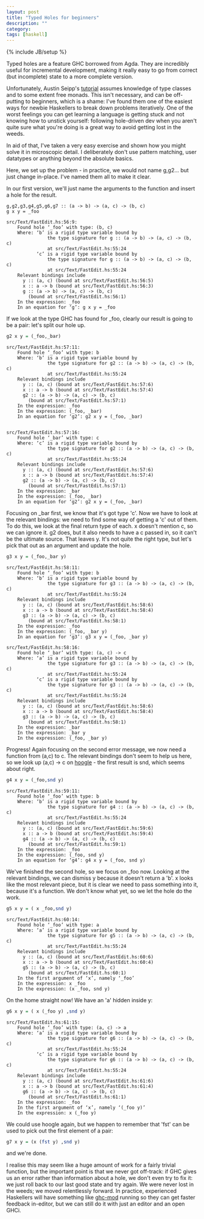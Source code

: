 ```yaml
---
layout: post
title: "Typed Holes for beginners"
description: ""
category:
tags: [haskell]
---
```

{% include JB/setup %}

Typed holes are a feature GHC borrowed from Agda.
They are incredibly useful for incremental development, making it
really easy to go from correct (but incomplete) state to a more
complete version.

Unfortunately, Austin Seipp's
[tutorial](https://wiki.haskell.org/GHC/Typed_holes) assumes knowledge
of type classes and to some extent free monads. This isn't necessary,
and can be off-putting to beginners, which is a shame: I've found them
one of the easiest ways for newbie Haskellers to break down problems
iteratively. One of the worst feelings you can get learning a language
is getting stuck and not knowing how to unstick yourself: following
hole-driven dev when you aren't quite sure what you're doing is a
great way to avoid getting lost in the weeds.

In aid of that, I've taken a very easy exercise and shown how you
might solve it in microscopic detail. I deliberately don't use pattern
matching, user datatypes or anything beyond the absolute basics.

Here, we set up the problem - in practice, we would not name g,g2...
but just change in-place. I've named them all to make it clear.

In our first version, we'll just name the arguments to the function
and insert a hole for the result.

```
g,g2,g3,g4,g5,g6,g7 :: (a -> b) -> (a, c) -> (b, c)
g x y = _foo
```


```
src/Text/FastEdit.hs:56:9:
    Found hole ‘_foo’ with type: (b, c)
    Where: ‘b’ is a rigid type variable bound by
               the type signature for g :: (a -> b) -> (a, c) -> (b, c)
               at src/Text/FastEdit.hs:55:24
           ‘c’ is a rigid type variable bound by
               the type signature for g :: (a -> b) -> (a, c) -> (b, c)
               at src/Text/FastEdit.hs:55:24
    Relevant bindings include
      y :: (a, c) (bound at src/Text/FastEdit.hs:56:5)
      x :: a -> b (bound at src/Text/FastEdit.hs:56:3)
      g :: (a -> b) -> (a, c) -> (b, c)
        (bound at src/Text/FastEdit.hs:56:1)
    In the expression: _foo
    In an equation for ‘g’: g x y = _foo
```

If we look at the type GHC has found for _foo, clearly our result is
going to be a pair: let's split our hole up.


```haskell
g2 x y = (_foo,_bar)
```

```
src/Text/FastEdit.hs:57:11:
    Found hole ‘_foo’ with type: b
    Where: ‘b’ is a rigid type variable bound by
               the type signature for g2 :: (a -> b) -> (a, c) -> (b, c)
               at src/Text/FastEdit.hs:55:24
    Relevant bindings include
      y :: (a, c) (bound at src/Text/FastEdit.hs:57:6)
      x :: a -> b (bound at src/Text/FastEdit.hs:57:4)
      g2 :: (a -> b) -> (a, c) -> (b, c)
        (bound at src/Text/FastEdit.hs:57:1)
    In the expression: _foo
    In the expression: (_foo, _bar)
    In an equation for ‘g2’: g2 x y = (_foo, _bar)


src/Text/FastEdit.hs:57:16:
    Found hole ‘_bar’ with type: c
    Where: ‘c’ is a rigid type variable bound by
               the type signature for g2 :: (a -> b) -> (a, c) -> (b, c)
               at src/Text/FastEdit.hs:55:24
    Relevant bindings include
      y :: (a, c) (bound at src/Text/FastEdit.hs:57:6)
      x :: a -> b (bound at src/Text/FastEdit.hs:57:4)
      g2 :: (a -> b) -> (a, c) -> (b, c)
        (bound at src/Text/FastEdit.hs:57:1)
    In the expression: _bar
    In the expression: (_foo, _bar)
    In an equation for ‘g2’: g2 x y = (_foo, _bar)

```

Focusing on _bar first, we know that it's got type 'c'.
Now we have to look at the relevant bindings: we need to find some way
of getting a 'c' out of them. To do this, we look at the final return
type of each. x doesn't mention c, so we can ignore it. g2 does, but
it also needs to have a c passed in, so it can't be the ultimate
source. That leaves y. It's not quite the right type, but let's pick
that out as an argument and update the hole.

```haskell
g3 x y = (_foo,_bar y)
```


```
src/Text/FastEdit.hs:58:11:
    Found hole ‘_foo’ with type: b
    Where: ‘b’ is a rigid type variable bound by
               the type signature for g3 :: (a -> b) -> (a, c) -> (b, c)
               at src/Text/FastEdit.hs:55:24
    Relevant bindings include
      y :: (a, c) (bound at src/Text/FastEdit.hs:58:6)
      x :: a -> b (bound at src/Text/FastEdit.hs:58:4)
      g3 :: (a -> b) -> (a, c) -> (b, c)
        (bound at src/Text/FastEdit.hs:58:1)
    In the expression: _foo
    In the expression: (_foo, _bar y)
    In an equation for ‘g3’: g3 x y = (_foo, _bar y)

src/Text/FastEdit.hs:58:16:
    Found hole ‘_bar’ with type: (a, c) -> c
    Where: ‘a’ is a rigid type variable bound by
               the type signature for g3 :: (a -> b) -> (a, c) -> (b, c)
               at src/Text/FastEdit.hs:55:24
           ‘c’ is a rigid type variable bound by
               the type signature for g3 :: (a -> b) -> (a, c) -> (b, c)
               at src/Text/FastEdit.hs:55:24
    Relevant bindings include
      y :: (a, c) (bound at src/Text/FastEdit.hs:58:6)
      x :: a -> b (bound at src/Text/FastEdit.hs:58:4)
      g3 :: (a -> b) -> (a, c) -> (b, c)
        (bound at src/Text/FastEdit.hs:58:1)
    In the expression: _bar
    In the expression: _bar y
    In the expression: (_foo, _bar y)
```

Progress! Again focusing on the second error message, we now need a
function from (a,c) to c. The relevant bindings don't seem to help us
here, so we look up (a,c) -> c on
[hoogle](https://www.haskell.org/hoogle/) -  the first result is snd,
which seems about right.

```haskell
g4 x y = (_foo,snd y)
```

```
src/Text/FastEdit.hs:59:11:
    Found hole ‘_foo’ with type: b
    Where: ‘b’ is a rigid type variable bound by
               the type signature for g4 :: (a -> b) -> (a, c) -> (b, c)
               at src/Text/FastEdit.hs:55:24
    Relevant bindings include
      y :: (a, c) (bound at src/Text/FastEdit.hs:59:6)
      x :: a -> b (bound at src/Text/FastEdit.hs:59:4)
      g4 :: (a -> b) -> (a, c) -> (b, c)
        (bound at src/Text/FastEdit.hs:59:1)
    In the expression: _foo
    In the expression: (_foo, snd y)
    In an equation for ‘g4’: g4 x y = (_foo, snd y)
```

We've finished the second hole, so we focus on _foo now.
Looking at the relevant bindings, we can dismiss y because it doesn't
return a 'b'. x looks like the most relevant piece, but it is clear we
need to pass something into it, because it's a function. We don't know
what yet, so we let the hole do the work.

```haskell
g5 x y = ( x _foo,snd y)
```

```
src/Text/FastEdit.hs:60:14:
    Found hole ‘_foo’ with type: a
    Where: ‘a’ is a rigid type variable bound by
               the type signature for g5 :: (a -> b) -> (a, c) -> (b, c)
               at src/Text/FastEdit.hs:55:24
    Relevant bindings include
      y :: (a, c) (bound at src/Text/FastEdit.hs:60:6)
      x :: a -> b (bound at src/Text/FastEdit.hs:60:4)
      g5 :: (a -> b) -> (a, c) -> (b, c)
        (bound at src/Text/FastEdit.hs:60:1)
    In the first argument of ‘x’, namely ‘_foo’
    In the expression: x _foo
    In the expression: (x _foo, snd y)
```

On the home straight now! We have an 'a' hidden inside y:

```haskell
g6 x y = ( x (_foo y) ,snd y)
```


```
src/Text/FastEdit.hs:61:15:
    Found hole ‘_foo’ with type: (a, c) -> a
    Where: ‘a’ is a rigid type variable bound by
               the type signature for g6 :: (a -> b) -> (a, c) -> (b, c)
               at src/Text/FastEdit.hs:55:24
           ‘c’ is a rigid type variable bound by
               the type signature for g6 :: (a -> b) -> (a, c) -> (b, c)
               at src/Text/FastEdit.hs:55:24
    Relevant bindings include
      y :: (a, c) (bound at src/Text/FastEdit.hs:61:6)
      x :: a -> b (bound at src/Text/FastEdit.hs:61:4)
      g6 :: (a -> b) -> (a, c) -> (b, c)
        (bound at src/Text/FastEdit.hs:61:1)
    In the expression: _foo
    In the first argument of ‘x’, namely ‘(_foo y)’
    In the expression: x (_foo y)
```

We could use hoogle again, but we happen to remember that 'fst' can be
used to pick out the first element of a pair:


```haskell
g7 x y = (x (fst y) ,snd y)
```


and we're done.


I realise this may seem like a huge amount of work for a fairly
trivial function, but the important point is that we never got
off-track: if GHC gives us an error rather than information about a
hole, we don't even try to fix it: we just roll back to our last good
state and try again. We were never lost in the weeds; we moved
relentlessly forward. In practice, experienced Haskellers will have
something like [ghc-mod](http://www.mew.org/~kazu/proj/ghc-mod/en/)
running so they can get faster feedback in-editor, but we can still do
it with just an editor and an open GHCi.
